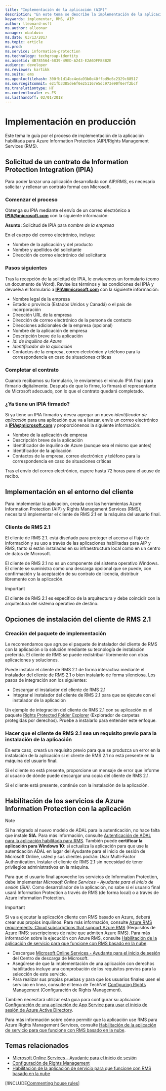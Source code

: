 ```yaml
---
title: "Implementación de la aplicación (AIP)"
description: "En este tema se describe la implementación de la aplicación y los pasos para realizar el proceso."
keywords: implementar, RMS, AIP
author: lleonard-msft
ms.author: alleonar
manager: mbaldwin
ms.date: 03/13/2017
ms.topic: article
ms.prod: 
ms.service: information-protection
ms.technology: techgroup-identity
ms.assetid: 4B785564-6839-49ED-A243-E2A6DFF88B2E
audience: developer
ms.reviewer: kartikk
ms.suite: ems
ms.openlocfilehash: 300fb1d14bc4eda93b0e40ffbd9e6c2329c88517
ms.sourcegitcommit: e21fb3385de6f0e251167e5dc973e90f0e7f2bcf
ms.translationtype: HT
ms.contentlocale: es-ES
ms.lasthandoff: 02/01/2018
---
```

# <a name="deploy-into-production"></a>Implementación en producción

Este tema le guía por el proceso de implementación de la aplicación habilitada para Azure Information Protection (AIP)/Rights Management Services (RMS).

## <a name="request-an-information-protection-integration-agreement-ipia"></a>Solicitud de un contrato de Information Protection Integration (IPIA)
Para poder lanzar una aplicación desarrollada con AIP/RMS, es necesario solicitar y rellenar un contrato formal con Microsoft.

### <a name="begin-the-process"></a>Comenzar el proceso
Obtenga su IPIA mediante el envío de un correo electrónico a **IPIA@microsoft.com** con la siguiente información:

**Asunto:** Solicitud de IPIA para *nombre de la empresa*

En el cuerpo del correo electrónico, incluya:
- Nombre de la aplicación y del producto
- Nombre y apellidos del solicitante
- Dirección de correo electrónico del solicitante

### <a name="next-steps"></a>Pasos siguientes
Tras la recepción de la solicitud de IPIA, le enviaremos un formulario (como un documento de Word).
Revise los términos y las condiciones del IPIA y devuelva el formulario a **IPIA@microsoft.com** con la siguiente información:
- Nombre legal de la empresa
- Estado o provincia (Estados Unidos y Canadá) o el país de incorporación
- Dirección URL de la empresa
- Dirección de correo electrónico de la persona de contacto
- Direcciones adicionales de la empresa (opcional)
- Nombre de la aplicación de empresa
- Descripción breve de la aplicación
- *Id. de inquilino de Azure*
- *Identificador de la aplicación*
- Contactos de la empresa, correo electrónico y teléfono para la correspondencia en caso de situaciones críticas

### <a name="completing-the-agreement"></a>Completar el contrato
Cuando recibamos su formulario, le enviaremos el vínculo IPIA final para firmarlo digitalmente. Después de que lo firme, lo firmará el representante de Microsoft adecuado, con lo que el contrato quedará completado.

### <a name="already-have-a-signed-ipia"></a>¿Ya tiene un IPIA firmado?
Si ya tiene un IPIA firmado y desea agregar un nuevo *identificador de aplicación* para una aplicación que va a lanzar, envíe un correo electrónico a **IPIA@microsoft.com** y proporciónenos la siguiente información:
- Nombre de la aplicación de empresa
- Descripción breve de la aplicación
- Identificador de inquilino de Azure (aunque sea el mismo que antes)
- Identificador de la aplicación
- Contactos de la empresa, correo electrónico y teléfono para la correspondencia en caso de situaciones críticas

Tras el envío del correo electrónico, espere hasta 72 horas para el acuse de recibo.

## <a name="deploying-to-the-client-environment"></a>Implementación en el entorno del cliente

Para implementar la aplicación, creada con las herramientas Azure Information Protection (AIP) y Rights Management Services (RMS), necesitará implementar el cliente de RMS 2.1 en la máquina del usuario final.

### <a name="rms-client-21"></a>Cliente de RMS 2.1
El cliente de RMS 2.1. está diseñado para proteger el acceso al flujo de información y su uso a través de las aplicaciones habilitadas para AIP y RMS, tanto si están instaladas en su infraestructura local como en un centro de datos de Microsoft.

El cliente de RMS 2.1 no es un componente del sistema operativo Windows. El cliente se suministra como una descarga opcional que se puede, con confirmación y la aceptación de su contrato de licencia, distribuir libremente con la aplicación.

> [!IMPORTANT]
> El cliente de RMS 2.1 es específico de la arquitectura y debe coincidir con la arquitectura del sistema operativo de destino.


## <a name="rms-client-21-installation-options"></a>Opciones de instalación del cliente de RMS 2.1

### <a name="creating-your-deployment-package"></a>Creación del paquete de implementación

Le recomendamos que agrupe el paquete de instalador del cliente de RMS con la aplicación o la solución mediante su tecnología de instalación preferida. El cliente de RMS se puede redistribuir libremente con otras aplicaciones y soluciones.

Puede instalar el cliente de RMS 2.1 de forma interactiva mediante el instalador del cliente de RMS 2.1 o bien instalarlo de forma silenciosa. Los pasos de integración son los siguientes:

-   Descargar el instalador del cliente de RMS 2.1
-   Integrar el instalador del cliente de RMS 2.1 para que se ejecute con el instalador de la aplicación

Un ejemplo de integración del cliente de RMS 2.1 con su aplicación es el paquete [Rights Protected Folder Explorer](https://technet.microsoft.com/library/rights-protected-folder-explorer(v=ws.10).aspx) (Explorador de carpetas protegidas por derechos). Pruebe a instalarlo para entender este enfoque.

### <a name="make-rms-client-21-a-pre-requisite-for-your-application-install"></a>Hacer que el cliente de RMS 2.1 sea un requisito previo para la instalación de la aplicación

En este caso, creará un requisito previo para que se produzca un error en la instalación de la aplicación si el cliente de RMS 2.1 no está presente en la máquina del usuario final.

Si el cliente no está presente, proporcione un mensaje de error que informe al usuario de dónde puede descargar una copia del cliente de RMS 2.1.

Si el cliente está presente, continúe con la instalación de la aplicación.

## <a name="enabling-azure-information-protection-services-with-your-application"></a>Habilitación de los servicios de Azure Information Protection con la aplicación

> [!NOTE]
> Si ha migrado al nuevo modelo de ADAL para la autenticación, no hace falta que instale **SIA**. Para más información, consulte [Autenticación de ADAL para la aplicación habilitada para RMS](adal-auth.md).
> También puede **certificar la aplicación para Windows 10**: si actualiza la aplicación para que use la autenticación ADAL en lugar del Ayudante para el inicio de sesión de Microsoft Online, usted y sus clientes podrán: Usar Multi-Factor Authentication. Instalar el cliente de RMS 2.1 sin necesidad de tener privilegios administrativos en la máquina.

Para que el usuario final aproveche los servicios de Information Protection, debe implementar *Microsoft Online Services - Ayudante para el inicio de sesión (SIA)*. Como desarrollador de la aplicación, no sabe si el usuario final usará Information Protection a través de RMS (de forma local) o a través de Azure Information Protection.


> [!IMPORTANT]
> Si va a ejecutar la aplicación cliente con RMS basado en Azure, deberá crear sus propios inquilinos. Para más información, consulte [Azure RMS requirements: Cloud subscriptions that support Azure RMS](../get-started/requirements-subscriptions.md) (Requisitos de Azure RMS: suscripciones de nube que admiten Azure RMS).
> Para más información sobre la ejecución con Azure RMS, consulte [Habilitación de la aplicación de servicio para que funcione con RMS basado en la nube](how-to-use-file-api-with-aadrm-cloud.md).

-   Descargue [Microsoft Online Services - Ayudante para el inicio de sesión](http://www.microsoft.com/download/details.aspx?id=28177) del Centro de descarga de Microsoft.
-   Asegúrese de que la implementación de una aplicación con derechos habilitados incluye una comprobación de los requisitos previos para la selección de este servicio.
-   Para realizar sus propias pruebas y para que los usuarios finales usen el servicio en línea, consulte el tema de TechNet [Configuring Rights Management](https://TechNet.Microsoft.Com/library/jj585002.aspx) (Configuración de Rights Management).

También necesitará utilizar esta guía para configurar su aplicación [Configuración de una aplicación de App Service para usar el inicio de sesión de Azure Active Directory](https://docs.microsoft.com/azure/app-service-mobile/app-service-mobile-how-to-configure-active-directory-authentication).

Para más información sobre cómo permitir que la aplicación use RMS para Azure Rights Management Services, consulte [Habilitación de la aplicación de servicio para que funcione con RMS basado en la nube](how-to-use-file-api-with-aadrm-cloud.md).

## <a name="related-topics"></a>Temas relacionados

* [Microsoft Online Services - Ayudante para el inicio de sesión](http://www.microsoft.com/download/details.aspx?id=28177)
* [Configuración de Rights Management](https://TechNet.Microsoft.Com/library/jj585002.aspx)
* [Habilitación de la aplicación de servicio para que funcione con RMS basado en la nube](how-to-use-file-api-with-aadrm-cloud.md)

[!INCLUDE[Commenting house rules](../includes/houserules.md)]
